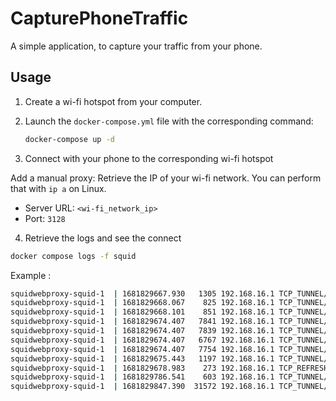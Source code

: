 # CapturePhoneTraffic

A simple application, to capture your traffic from your phone.

## Usage

1. Create a wi-fi hotspot from your computer.

2. Launch the `docker-compose.yml` file with the corresponding command:
    ```bash
    docker-compose up -d
    ```

3. Connect with your phone to the corresponding wi-fi hotspot

Add a manual proxy:
Retrieve the IP of your wi-fi network. You can perform that with `ip a` on Linux.

- Server URL: `<wi-fi_network_ip>`
- Port: `3128`

4. Retrieve the logs and see the connect

```bash
docker compose logs -f squid
```

Example :
```bash
squidwebproxy-squid-1  | 1681829667.930   1305 192.168.16.1 TCP_TUNNEL/200 7430 CONNECT inappcheck.itunes.apple.com:443 - HIER_DIRECT/17.36.202.159 -
squidwebproxy-squid-1  | 1681829668.067    825 192.168.16.1 TCP_TUNNEL/200 6065 CONNECT www.googleapis.com:443 - HIER_DIRECT/216.58.214.170 -
squidwebproxy-squid-1  | 1681829668.101    851 192.168.16.1 TCP_TUNNEL/200 5943 CONNECT www.googleapis.com:443 - HIER_DIRECT/216.58.214.170 -
squidwebproxy-squid-1  | 1681829674.407   7841 192.168.16.1 TCP_TUNNEL/200 7461 CONNECT inbox.google.com:443 - HIER_DIRECT/216.58.214.165 -
squidwebproxy-squid-1  | 1681829674.407   7839 192.168.16.1 TCP_TUNNEL/200 15042 CONNECT chat.google.com:443 - HIER_DIRECT/142.250.179.78 -
squidwebproxy-squid-1  | 1681829674.407   6767 192.168.16.1 TCP_TUNNEL/200 6019 CONNECT notifications-pa.googleapis.com:443 - HIER_DIRECT/142.250.179.74 -
squidwebproxy-squid-1  | 1681829674.407   7754 192.168.16.1 TCP_TUNNEL/200 6923 CONNECT notifications-pa.googleapis.com:443 - HIER_DIRECT/142.250.179.74 -
squidwebproxy-squid-1  | 1681829675.443   1197 192.168.16.1 TCP_TUNNEL/200 5512 CONNECT gs-loc.apple.com:443 - HIER_DIRECT/17.57.172.10 -
squidwebproxy-squid-1  | 1681829678.983    273 192.168.16.1 TCP_REFRESH_UNMODIFIED/200 307 GET http://netcts.cdn-apple.com/ - HIER_DIRECT/92.122.188.20 text/html
squidwebproxy-squid-1  | 1681829786.541    603 192.168.16.1 TCP_TUNNEL/200 7502 CONNECT gateway.icloud.com:443 - HIER_DIRECT/17.248.176.44 -
squidwebproxy-squid-1  | 1681829847.390  31572 192.168.16.1 TCP_TUNNEL/200 5333 CONNECT iphone-ld.apple.com:443 - HIER_DIRECT/92.122.218.170 -
```